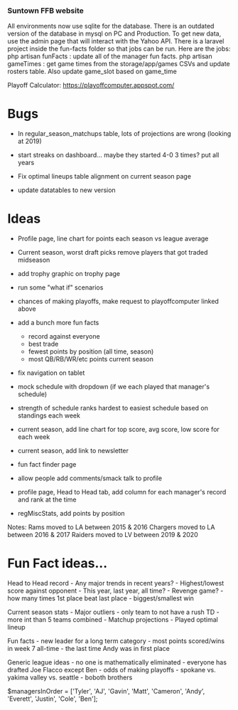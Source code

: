 ### Suntown FFB website

All environments now use sqlite for the database. There is an outdated version of the database in mysql on PC and Production.
To get new data, use the admin page that will interact with the Yahoo API. 
There is a laravel project inside the fun-facts folder so that jobs can be run. Here are the jobs:
php artisan funFacts : update all of the manager fun facts. 
php artisan gameTimes : get game times from the storage/app/games CSVs and update rosters table. Also update game_slot based on game_time

Playoff Calculator: https://playoffcomputer.appspot.com/

# Bugs
- In regular_season_matchups table, lots of projections are wrong (looking at 2019)
- start streaks on dashboard... maybe they started 4-0 3 times? put all years

- Fix optimal lineups table alignment on current season page
- update datatables to new version

# Ideas

- Profile page, line chart for points each season vs league average
- Current season, worst draft picks remove players that got traded midseason
- add trophy graphic on trophy page
- run some "what if" scenarios
- chances of making playoffs, make request to playoffcomputer linked above
- add a bunch more fun facts
    - record against everyone
    - best trade
    - fewest points by position (all time, season)
    - most QB/RB/WR/etc points current season

- fix navigation on tablet
- mock schedule with dropdown (if we each played that manager's schedule)
- strength of schedule ranks hardest to easiest schedule based on standings each week
- current season, add line chart for top score, avg score, low score for each week
- current season, add link to newsletter
- fun fact finder page
- allow people add comments/smack talk to profile
- profile page, Head to Head tab, add column for each manager's record and rank at the time
- regMiscStats, add points by position

Notes:
Rams moved to LA between 2015 & 2016
Chargers moved to LA between 2016 & 2017
Raiders moved to LV between 2019 & 2020


# Fun Fact ideas...

Head to Head record
    - Any major trends in recent years?
    - Highest/lowest score against opponent
        - This year, last year, all time?
    - Revenge game? 
    - how many times 1st place beat last place
    - biggest/smallest win
    
Current season stats
    - Major outliers
        - only team to not have a rush TD
        - more int than 5 teams combined
    - Matchup projections
    - Played optimal lineup

Fun facts
    - new leader for a long term category
    - most points scored/wins in week 7 all-time
    - the last time Andy was in first place

Generic league ideas
    - no one is mathematically eliminated
    - everyone has drafted Joe Flacco except Ben
    - odds of making playoffs
    - spokane vs. yakima valley vs. seattle
    - boboth brothers


$managersInOrder = ['Tyler', 'AJ', 'Gavin', 'Matt', 'Cameron', 'Andy', 'Everett', 'Justin', 'Cole', 'Ben'];

